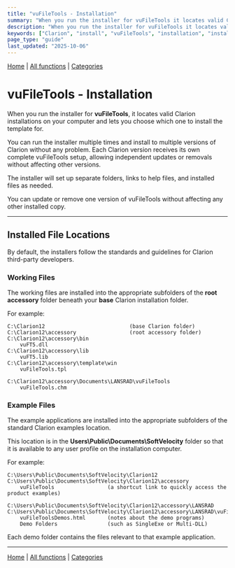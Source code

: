 ```yaml
---
title: "vuFileTools - Installation"
summary: "When you run the installer for vuFileTools it locates valid Clarion installations on your computer and lets you choose which one to install the template for."
description: "When you run the installer for vuFileTools it locates valid Clarion installations on your computer and lets you choose which one to install the template for."
keywords: ["Clarion", "install", "vuFileTools", "installation", "installer", "templates", "setup", "accessory"]
page_type: "guide"
last_updated: "2025-10-06"
---
```


[Home](../index.md) | [All functions](functions/index.md) | [Categories](categories/index.md)

# vuFileTools - Installation

When you run the installer for **vuFileTools**, it locates valid Clarion installations on your computer and lets you choose which one to install the template for.

You can run the installer multiple times and install to multiple versions of Clarion without any problem. Each Clarion version receives its own complete vuFileTools setup, allowing independent updates or removals without affecting other versions.

The installer will set up separate folders, links to help files, and installed files as needed.

You can update or remove one version of vuFileTools without affecting any other installed copy.

---

## Installed File Locations

By default, the installers follow the standards and guidelines for Clarion third-party developers.

### Working Files
The working files are installed into the appropriate subfolders of the **root accessory** folder beneath your **base** Clarion installation folder.  

For example:

```
C:\Clarion12                           (base Clarion folder)
C:\Clarion12\accessory                 (root accessory folder)
C:\Clarion12\accessory\bin
    vuFT5.dll
C:\Clarion12\accessory\lib
    vuFT5.lib
C:\Clarion12\accessory\template\win
    vuFileTools.tpl

C:\Clarion12\accessory\Documents\LANSRAD\vuFileTools
    vuFileTools.chm
```

### Example Files

The example applications are installed into the appropriate subfolders of the standard Clarion examples location.

This location is in the **Users\Public\Documents\SoftVelocity** folder so that it is available to any user profile on the installation computer.

For example:

```
C:\Users\Public\Documents\SoftVelocity\Clarion12
C:\Users\Public\Documents\SoftVelocity\Clarion12\accessory
    vuFileTools                 (a shortcut link to quickly access the product examples)

C:\Users\Public\Documents\SoftVelocity\Clarion12\accessory\LANSRAD
C:\Users\Public\Documents\SoftVelocity\Clarion12\accessory\LANSRAD\vuFileTools
    vuFileToolsDemos.html       (notes about the demo programs)
    Demo Folders                (such as SingleExe or Multi-DLL)
```

Each demo folder contains the files relevant to that example application.

---

[Home](../index.md) | [All functions](functions/index.md) | [Categories](categories/index.md)
